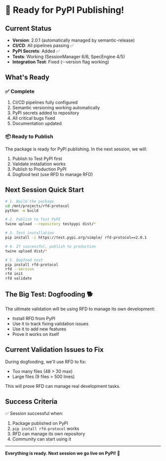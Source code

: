 # 🚀 Ready for PyPI Publishing!

## Current Status
- **Version**: 2.0.1 (automatically managed by semantic-release)
- **CI/CD**: All pipelines passing ✅
- **PyPI Secrets**: Added ✅
- **Tests**: Working (SessionManager 6/6, SpecEngine 4/5)
- **Integration Test**: Fixed (--version flag working)

## What's Ready

### ✅ Complete
1. CI/CD pipelines fully configured
2. Semantic versioning working automatically
3. PyPI secrets added to repository
4. All critical bugs fixed
5. Documentation updated

### 📦 Ready to Publish
The package is ready for PyPI publishing. In the next session, we will:
1. Publish to Test PyPI first
2. Validate installation works
3. Publish to Production PyPI
4. Dogfood test (use RFD to manage RFD)

## Next Session Quick Start

```bash
# 1. Build the package
cd /mnt/projects/rfd-protocol
python -m build

# 2. Publish to Test PyPI
twine upload --repository testpypi dist/*

# 3. Test installation
pip install -i https://test.pypi.org/simple/ rfd-protocol==2.0.1

# 4. If successful, publish to production
twine upload dist/*

# 5. Dogfood test
pip install rfd-protocol
rfd --version
rfd init
rfd validate
```

## The Big Test: Dogfooding 🐕

The ultimate validation will be using RFD to manage its own development:
- Install RFD from PyPI
- Use it to track fixing validation issues
- Use it to add new features
- Prove it works on itself

## Current Validation Issues to Fix

During dogfooding, we'll use RFD to fix:
- Too many files (48 > 30 max)
- Large files (9 files > 500 lines)

This will prove RFD can manage real development tasks.

## Success Criteria

✅ Session successful when:
1. Package published on PyPI
2. `pip install rfd-protocol` works
3. RFD can manage its own repository
4. Community can start using it

---

**Everything is ready. Next session we go live on PyPI!** 🎉